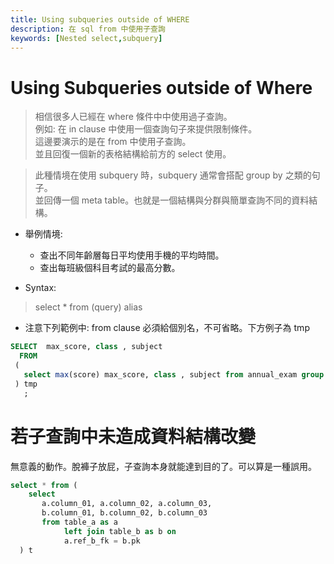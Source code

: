 ```yaml
---
title: Using subqueries outside of WHERE
description: 在 sql from 中使用子查詢 
keywords: [Nested select,subquery]
---
```


# Using Subqueries outside of Where

> 相信很多人已經在 where 條件中中使用過子查詢。  
> 例如: 在 in clause 中使用一個查詢句子來提供限制條件。  
> 這邊要演示的是在 from 中使用子查詢。  
> 並且回復一個新的表格結構給前方的 select 使用。  

> 此種情境在使用 subquery 時，subquery 通常會搭配 group by 之類的句子。  
> 並回傳一個 meta table。也就是一個結構與分群與簡單查詢不同的資料結構。  

* 舉例情境:
    * 查出不同年齡層每日平均使用手機的平均時間。
    * 查出每班級個科目考試的最高分數。

* Syntax:  

> select * from (query) alias

* 注意下列範例中: from clause 必須給個別名，不可省略。下方例子為 tmp

```sql
SELECT  max_score, class , subject
  FROM 
 (
   select max(score) max_score, class , subject from annual_exam group by class , subject
 ) tmp
   ;
 ```


# 若子查詢中未造成資料結構改變
 無意義的動作。脫褲子放屁，子查詢本身就能達到目的了。可以算是一種誤用。

```sql
select * from (
    select 
       a.column_01, a.column_02, a.column_03,
       b.column_01, b.column_02, b.column_03 
       from table_a as a 
            left join table_b as b on 
            a.ref_b_fk = b.pk 
  ) t
```